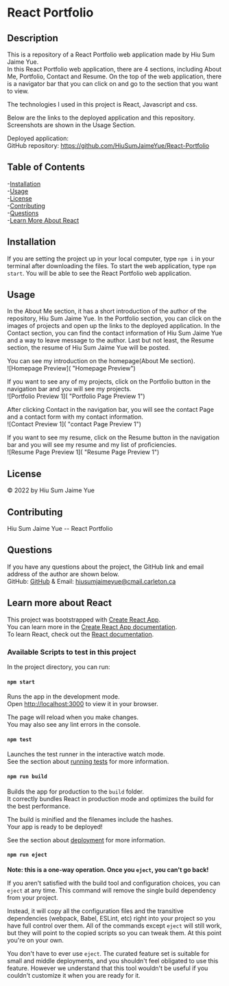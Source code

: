 # React Portfolio      
## Description   
This is a repository of a React Portfolio web application made by Hiu Sum Jaime Yue.            
In this React Portfolio web application, there are 4 sections, including About Me, Portfolio, Contact and Resume. On the top of the web application, there is a navigator bar that you can click on and go to the section that you want to view.        

The technologies I used in this project is React, Javascript and css.

Below are the links to the deployed application and this repository. Screenshots are shown in the Usage Section.

Deployed application:           
GitHub repository: https://github.com/HiuSumJaimeYue/React-Portfolio            

## Table of Contents               
-[Installation](#installation)          
-[Usage](#usage)          
-[License](#license)          
-[Contributing](#contributing)                
-[Questions](#questions)        
-[Learn More About React](#learn-more-about-react)

## Installation         
If you are setting the project up in your local computer, type `npm i` in your terminal after downloading the files. To start the web application, type `npm start`. You will be able to see the React Portfolio web application.                

## Usage      
In the About Me section, it has a short introduction of the author of the repository, Hiu Sum Jaime Yue. In the Portfolio section, you can click on the images of projects and open up the links to the deployed application. In the Contact section, you can find the contact information of Hiu Sum Jaime Yue and a way to leave message to the author. Last but not least, the Resume section, the resume of Hiu Sum Jaime Yue will be posted.

You can see my introduction on the homepage(About Me section).           
![Homepage Preview]( "Homepage Preview")        

If you want to see any of my projects, click on the Portfolio button in the navigation bar and you will see my projects.                      
![Portfolio Preview 1]( "Portfolio Page Preview 1")                 

After clicking Contact in the navigation bar, you will see the contact Page and a contact form with my contact information.                        
![Contact Preview 1]( "contact Page Preview 1")                                          
                                  
If you want to see my resume, click on the Resume button in the navigation bar and you will see my resume and my list of proficiencies.                       
![Resume Page Preview 1]( "Resume Page Preview 1")                                      


## License         
&copy; 2022 by Hiu Sum Jaime Yue               

## Contributing         
Hiu Sum Jaime Yue -- React Portfolio           

## Questions         
If you have any questions about the project, 
the GitHub link and email address of the author are shown below.                   
GitHub: [GitHub](https://github.com/HiuSumJaimeYue) 
& Email: [hiusumjaimeyue@cmail.carleton.ca](mailto:hiusumjaimeyue@cmail.carleton.ca)


## Learn more about React  
This project was bootstrapped with [Create React App](https://github.com/facebook/create-react-app).        
You can learn more in the [Create React App documentation](https://facebook.github.io/create-react-app/docs/getting-started).           
To learn React, check out the [React documentation](https://reactjs.org/).          

### Available Scripts to test in this project

In the project directory, you can run:

#### `npm start`

Runs the app in the development mode.\
Open [http://localhost:3000](http://localhost:3000) to view it in your browser.

The page will reload when you make changes.\
You may also see any lint errors in the console.

#### `npm test`

Launches the test runner in the interactive watch mode.\
See the section about [running tests](https://facebook.github.io/create-react-app/docs/running-tests) for more information.

#### `npm run build`

Builds the app for production to the `build` folder.\
It correctly bundles React in production mode and optimizes the build for the best performance.

The build is minified and the filenames include the hashes.\
Your app is ready to be deployed!

See the section about [deployment](https://facebook.github.io/create-react-app/docs/deployment) for more information.

#### `npm run eject`

**Note: this is a one-way operation. Once you `eject`, you can't go back!**

If you aren't satisfied with the build tool and configuration choices, you can `eject` at any time. This command will remove the single build dependency from your project.

Instead, it will copy all the configuration files and the transitive dependencies (webpack, Babel, ESLint, etc) right into your project so you have full control over them. All of the commands except `eject` will still work, but they will point to the copied scripts so you can tweak them. At this point you're on your own.

You don't have to ever use `eject`. The curated feature set is suitable for small and middle deployments, and you shouldn't feel obligated to use this feature. However we understand that this tool wouldn't be useful if you couldn't customize it when you are ready for it.
